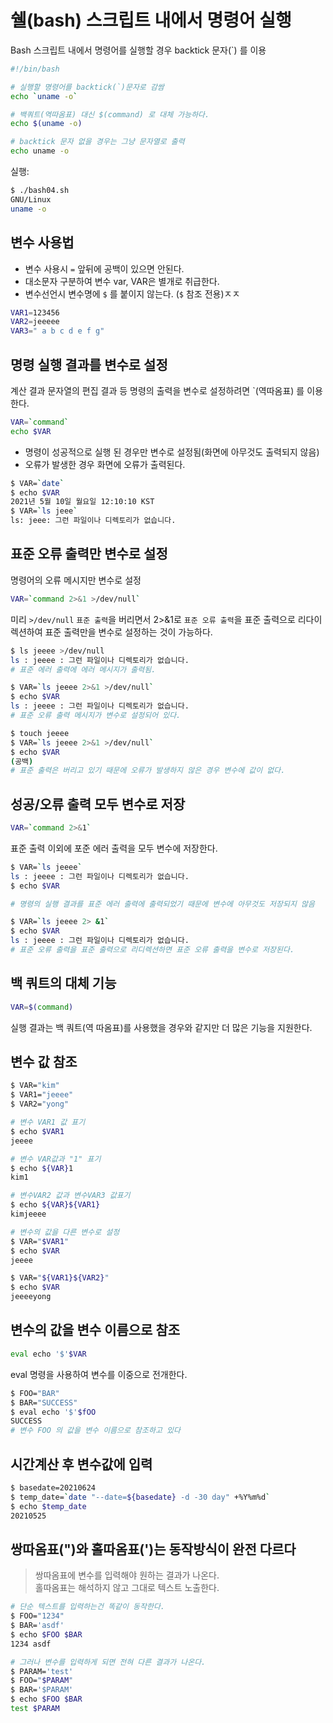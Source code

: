 # 쉘(bash) 스크립트 내에서 명령어 실행

Bash 스크립트 내에서 명령어를 실행할 경우 backtick 문자(`) 를 이용

```sh
#!/bin/bash

# 실행할 명령어를 backtick(`)문자로 감쌈
echo `uname -o`

# 백쿼트(역따옴표) 대신 $(command) 로 대체 가능하다.
echo $(uname -o)

# backtick 문자 없을 경우는 그냥 문자열로 출력
echo uname -o
```

실행:
```sh
$ ./bash04.sh
GNU/Linux
uname -o
```

## 변수 사용법
- 변수 사용시 `=` 앞뒤에 공백이 있으면 안된다.
- 대소문자 구분하여 변수 var, VAR은 별개로 취급한다.
- 변수선언시 변수명에 `$` 를 붙이지 않는다. (`$` 참조 전용)ㅈㅈ

```sh
VAR1=123456
VAR2=jeeeee
VAR3=" a b c d e f g"
```

## 명령 실행 결과를 변수로 설정
계산 결과 문자열의 편집 결과 등 명령의 출력을 변수로 설정하려면 `(역따옴표) 를 이용한다.
```sh
VAR=`command`
echo $VAR
```

- 명령이 성공적으로 실행 된 경우만  변수로 설정됨(화면에 아무것도 출력되지 않음)
- 오류가 발생한 경우 화면에 오류가 출력된다.

```sh
$ VAR=`date`
$ echo $VAR
2021년 5월 10일 월요일 12:10:10 KST
$ VAR=`ls jeee`
ls: jeee: 그런 파일이나 디렉토리가 없습니다.
```

## 표준 오류 출력만 변수로 설정
명령어의 오류 메시지만 변수로 설정

```sh
VAR=`command 2>&1 >/dev/null`
```

미리 `>/dev/null` `표준 출력`을 버리면서 2>&1로 `표준 오류 출력`을 표준 출력으로 리다이렉션하여 표준 출력만을 변수로 설정하는 것이 가능하다.

```sh
$ ls jeeee >/dev/null
ls : jeeee : 그런 파일이나 디렉토리가 없습니다.
# 표준 에러 출력에 에러 메시지가 출력됨.

$ VAR=`ls jeeee 2>&1 >/dev/null`
$ echo $VAR
ls : jeeee : 그런 파일이나 디렉토리가 없습니다.
# 표준 오류 출력 메시지가 변수로 설정되어 있다.

$ touch jeeee
$ VAR=`ls jeeee 2>&1 >/dev/null`
$ echo $VAR
(공백)
# 표준 출력은 버리고 있기 때문에 오류가 발생하지 않은 경우 변수에 값이 없다.
```

## 성공/오류 출력 모두 변수로 저장 
```sh
VAR=`command 2>&1`
```

표준 출력 이외에 포준 에러 출력을 모두 변수에 저장한다.

```sh
$ VAR=`ls jeeee`
ls : jeeee : 그런 파일이나 디렉토리가 없습니다.
$ echo $VAR

# 명령의 실행 결과를 표준 에러 출력에 출력되었기 때문에 변수에 아무것도 저장되지 않음

$ VAR=`ls jeeee 2> &1`
$ echo $VAR
ls : jeeee : 그런 파일이나 디렉토리가 없습니다.
# 표준 오류 출력을 표준 출력으로 리디렉션하면 표준 오류 출력을 변수로 저장된다.
```


##  백 쿼트의 대체 기능
```sh
VAR=$(command)
```

실행 결과는 백 쿼트(역 따옴표)를 사용했을 경우와 같지만 더 많은 기능을 지원한다.


## 변수 값 참조
```sh
$ VAR="kim"
$ VAR1="jeeee"
$ VAR2="yong"

# 변수 VAR1 값 표기
$ echo $VAR1
jeeee

# 변수 VAR값과 "1" 표기
$ echo ${VAR}1
kim1

# 변수VAR2 값과 변수VAR3 값표기
$ echo ${VAR}${VAR1}
kimjeeee

# 변수의 값을 다른 변수로 설정
$ VAR="$VAR1"
$ echo $VAR
jeeee

$ VAR="${VAR1}${VAR2}"
$ echo $VAR
jeeeeyong
```

## 변수의 값을 변수 이름으로 참조
```sh
eval echo '$'$VAR
```

eval 명령을 사용하여 변수를 이중으로 전개한다.

```sh
$ FOO="BAR"
$ BAR="SUCCESS"
$ eval echo '$'$fOO
SUCCESS
# 변수 FOO 의 값을 변수 이름으로 참조하고 있다
```

## 시간계산 후 변수값에 입력
```sh
$ basedate=20210624
$ temp_date=`date "--date=${basedate} -d -30 day" +%Y%m%d`
$ echo $temp_date
20210525

```


## 쌍따옴표(")와 홀따옴표(')는 동작방식이 완전 다르다
> 쌍따옴표에 변수를 입력해야 원하는 결과가 나온다.   
> 홀따옴표는 해석하지 않고 그대로 텍스트 노출한다.

```sh
# 단순 텍스트를 입력하는건 똑같이 동작한다.
$ FOO="1234"
$ BAR='asdf'
$ echo $FOO $BAR
1234 asdf

# 그러나 변수를 입력하게 되면 전혀 다른 결과가 나온다.
$ PARAM='test'
$ FOO="$PARAM"
$ BAR='$PARAM'
$ echo $FOO $BAR
test $PARAM

```
